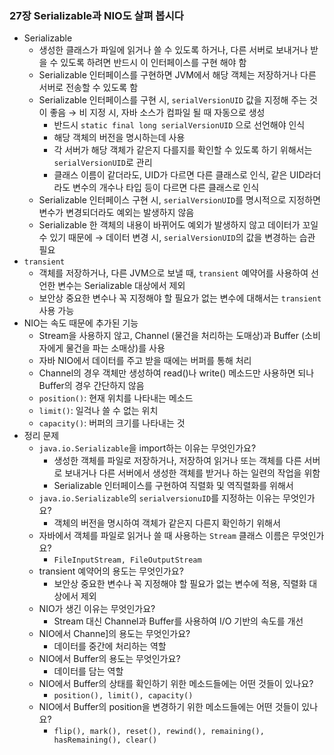 ### 27장 Serializable과 NIO도 살펴 봅시다

- Serializable
    - 생성한 클래스가 파일에 읽거나 쓸 수 있도록 하거나, 다른 서버로 보내거나 받을 수 있도록 하려면 반드시 이 인터페이스를 구현 해야 함
    - Serializable 인터페이스를 구현하면 JVM에서 해당 객체는 저장하거나 다른 서버로 전송할 수 있도록 함
    - Serializable 인터페이스를 구현 시, `serialVersionUID` 값을 지정해 주는 것이 좋음 → 비 지정 시, 자바 소스가 컴파일 될 때 자동으로 생성
        - 반드시 `static final long serialVersionUID` 으로 선언해야 인식
        - 해당 객체의 버전을 명시하는데 사용
        - 각 서버가 해당 객체가 같은지 다를지를 확인할 수 있도록 하기 위해서는 `serialVersionUID`로 관리
        - 클래스 이름이 같더라도, UID가 다르면 다른 클래스로 인식, 같은 UID라더라도 변수의 개수나 타입 등이 다르면 다른 클래스로 인식
    - Serializable 인터페이스 구현 시, `serialVersionUID`를 명시적으로 지정하면 변수가 변경되더라도 예외는 발생하지 않음
    - Serializable 한 객체의 내용이 바뀌어도 예외가 발생하지 않고 데이터가 꼬일 수 있기 때문에 → 데이터 변경 시, `serialVersionUID`의 값을 변경하는 습관 필요
- `transient`
    - 객체를 저장하거나, 다른 JVM으로 보낼 때, `transient` 예약어를 사용하여 선언한 변수는 Serializable 대상에서 제외
    - 보안상 중요한 변수나 꼭 지정해야 할 필요가 없는 변수에 대해서는 `transient` 사용 가능
- NIO는 속도 때문에 추가된 기능
    - Stream을 사용하지 않고, Channel (물건을 처리하는 도매상)과 Buffer (소비자에게 물건을 파는 소매상)를 사용
    - 자바 NIO에서 데이터를 주고 받을 때에는 버퍼를 통해 처리
    - Channel의 경우 객체만 생성하여 read()나 write() 메소드만 사용하면 되나 Buffer의 경우 간단하지 않음
    - `position()`: 현재 위치를 나타내는 메소드
    - `limit()`: 일걱나 쓸 수 없는 위치
    - `capacity()`: 버퍼의 크기를 나타내는 것
- 정리 문제
    - `java.io.Serializable`을 import하는 이유는 무엇인가요?
        - 생성한 객체를 파일로 저장하거나, 저장하여 읽거나 또는 객체를 다른 서버로 보내거나 다른 서버에서 생성한 객체를 받거나 하는 일련의 작업을 위함
        - Serializable 인터페이스를 구현하여 직렬화 및 역직렬화를 위해서
    - `java.io.Serializable`의 `serialversionuID`를 지정하는 이유는 무엇인가요?
        - 객체의 버전을 명시하여 객체가 같은지 다른지 확인하기 위해서
    - 자바에서 객체를 파일로 읽거나 쓸 때 사용하는 `Stream` 클래스 이름은 무엇인가요?
        - `FileInputStream, FileOutputStream`
    - transient 예약어의 용도는 무엇인가요?
        - 보안상 중요한 변수나 꼭 지정해야 할 필요가 없는 변수에 적용, 직렬화 대상에서 제외
    - NIO가 생긴 이유는 무엇인가요?
        - Stream 대신 Channel과 Buffer를 사용하여 I/O 기반의 속도를 개선
    - NIO에서 Channe]의 용도는 무엇인가요?
        - 데이터를 중간에 처리하는 역할
    - NIO에서 Buffer의 용도는 무엇인가요?
        - 데이터를 담는 역할
    - NIO에서 Buffer의 상태를 확인하기 위한 메소드들에는 어떤 것들이 있나요?
        - `position(), limit(), capacity()`
    - NIO에서 Buffer의 position을 변경하기 위한 메소드들에는 어떤 것들이 있나요?
        - `flip(), mark(), reset(), rewind(), remaining(), hasRemaining(), clear()`